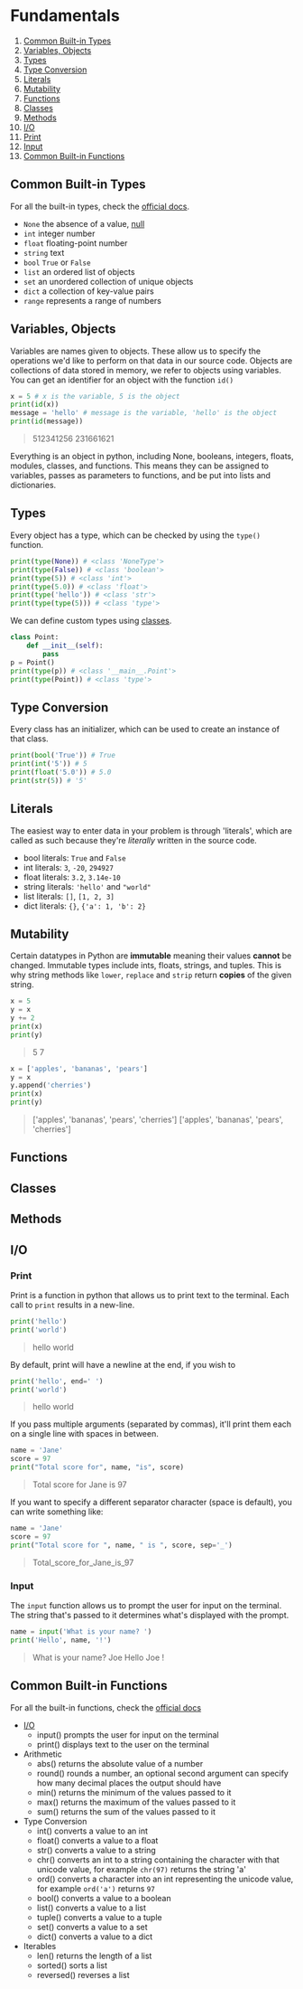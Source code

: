 
# Fundamentals


1. [Common Built-in Types](#common-built-in-types)
2. [Variables, Objects](#variables-objects)
3. [Types](#types)
4. [Type Conversion](#type-conversion)
5. [Literals](#literals)
6. [Mutability](#mutability)
7. [Functions](#functions)
8. [Classes](#classes)
9. [Methods](#methods)
10. [I/O](#io)
   1. [Print](#print)
   2. [Input](#input)
11. [Common Built-in Functions](#common-built-in-functions)


## Common Built-in Types

For all the built-in types, check the [official docs](https://docs.python.org/3.2/library/stdtypes.html).

- `None` the absence of a value, [null](https://en.wikipedia.org/wiki/Null_pointer)
- `int` integer number
- `float` floating-point number
- `string` text
- `bool` `True` or `False`
- `list` an ordered list of objects
- `set` an unordered collection of unique objects
- `dict` a collection of key-value pairs
- `range` represents a range of numbers


## Variables, Objects

Variables are names given to objects. These allow us to specify the operations we'd like to perform on that data in our source code. Objects are collections of data stored in memory, we refer to objects using variables. You can get an identifier for an object with the function `id()`

```python
x = 5 # x is the variable, 5 is the object
print(id(x))
message = 'hello' # message is the variable, 'hello' is the object
print(id(message))
```
> 512341256
> 231661621

Everything is an object in python, including None, booleans, integers, floats, modules, classes, and functions. This means they can be assigned to variables, passes as parameters to functions, and be put into lists and dictionaries.

## Types

Every object has a type, which can be checked by using the `type()` function.

```python
print(type(None)) # <class 'NoneType'>
print(type(False)) # <class 'boolean'>
print(type(5)) # <class 'int'>
print(type(5.0)) # <class 'float'>
print(type('hello')) # <class 'str'>
print(type(type(5))) # <class 'type'>
```

We can define custom types using [classes](10%20-%20Classes.md).

```python
class Point:
    def __init__(self):
        pass
p = Point()
print(type(p)) # <class '__main__.Point'>
print(type(Point)) # <class 'type'>
```


## Type Conversion

Every class has an initializer, which can be used to create an instance of that class.

```python
print(bool('True')) # True
print(int('5')) # 5
print(float('5.0')) # 5.0
print(str(5)) # '5'
```

## Literals

The easiest way to enter data in your problem is through 'literals', which are called as such because they're *literally* written in the source code.

- bool literals: `True` and `False`
- int literals: `3`, `-20`, `294927`
- float literals: `3.2`, `3.14e-10`
- string literals: `'hello'` and `"world"`
- list literals: `[]`, `[1, 2, 3]`
- dict literals: `{}`, `{'a': 1, 'b': 2}`

## Mutability

Certain datatypes in Python are **immutable** meaning their values **cannot** be changed. Immutable types include ints, floats, strings, and tuples. This is why string methods like `lower`, `replace` and `strip` return **copies** of the given string.


```python
x = 5
y = x
y += 2
print(x)
print(y)
```
> 5
> 7

```python
x = ['apples', 'bananas', 'pears']
y = x
y.append('cherries')
print(x)
print(y)
```
> ['apples', 'bananas', 'pears', 'cherries']
> ['apples', 'bananas', 'pears', 'cherries']


## Functions


## Classes


## Methods



## I/O

### Print

Print is a function in python that allows us to print text to the terminal. Each call to `print` results in a new-line.

```python
print('hello')
print('world')
```
> hello
> world


By default, print will have a newline at the end, if you wish to 

```python
print('hello', end=' ')
print('world')
```
> hello world

If you pass multiple arguments (separated by commas), it'll print them each on a single line with spaces in between. 

```python
name = 'Jane'
score = 97
print("Total score for", name, "is", score)
```
> Total score for Jane is 97

If you want to specify a different separator character (space is default), you can write something like:

```python
name = 'Jane'
score = 97
print("Total score for ", name, " is ", score, sep='_')
```
> Total_score_for_Jane_is_97


### Input

The `input` function allows us to prompt the user for input on the terminal. The string that's passed to it determines what's displayed with the prompt.

```python
name = input('What is your name? ')
print('Hello', name, '!')

```
> What is your name? Joe
> Hello Joe !




## Common Built-in Functions

For all the built-in functions, check the [official docs](https://docs.python.org/3/library/functions.html)


- [I/O](#i/o)
    - input() prompts the user for input on the terminal
    - print() displays text to the user on the terminal
- Arithmetic
    - abs() returns the absolute value of a number
    - round() rounds a number, an optional second argument can specify how many decimal places the output should have
    - min() returns the minimum of the values passed to it
    - max() returns the maximum of the values passed to it
    - sum() returns the sum of the values passed to it
- Type Conversion
    - int() converts a value to an int
    - float() converts a value to a float
    - str() converts a value to a string
    - chr() converts an int to a string containing the character with that unicode value, for example `chr(97)` returns the string 'a'
    - ord() converts a character into an int representing the unicode value, for example `ord('a')` returns `97`
    - bool() converts a value to a boolean
    - list() converts a value to a list
    - tuple() converts a value to a tuple
    - set() converts a value to a set
    - dict() converts a value to a dict
- Iterables
    - len() returns the length of a list
    - sorted() sorts a list
    - reversed() reverses a list

